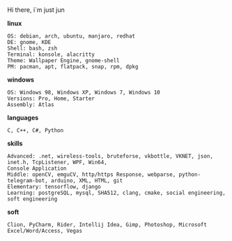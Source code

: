 #####
Hi there, i`m just jun

<b align="center">linux</b>

    OS: debian, arch, ubuntu, manjaro, redhat
    DE: gnome, KDE
    Shell: bash, zsh
    Terminal: konsole, alacritty
    Theme: Wallpaper Engine, gnome-shell
    PM: pacman, apt, flatpack, snap, rpm, dpkg 
<b align="center">windows</b>

    OS: Windows 98, Windows XP, Windows 7, Windows 10
    Versions: Pro, Home, Starter
    Assembly: Atlas 
<b align="center">languages</b>

    C, C++, C#, Python
<b align="center">skills</b>

    Advanced: .net, wireless-tools, bruteforse, vkbottle, VKNET, json, inet.h, TcpListener, WPF, Win64, 
    Console Application
    Middle: openCV, emguCV, http/https Response, webparse, python-telegram-bot, arduino, XML, HTML, git
    Elementary: tensorflow, django 
    Learning: postgreSQL, mysql, SHA512, clang, cmake, social engineering, soft engineering
<b align="center">soft</b>

    Clion, PyCharm, Rider, Intellij Idea, Gimp, Photoshop, Microsoft Excel/Word/Access, Vegas
    
    
    
